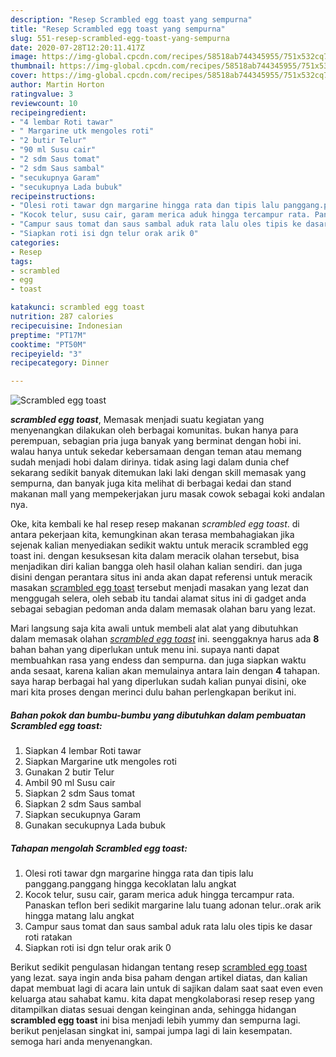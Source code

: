```yaml
---
description: "Resep Scrambled egg toast yang sempurna"
title: "Resep Scrambled egg toast yang sempurna"
slug: 551-resep-scrambled-egg-toast-yang-sempurna
date: 2020-07-28T12:20:11.417Z
image: https://img-global.cpcdn.com/recipes/58518ab744345955/751x532cq70/scrambled-egg-toast-foto-resep-utama.jpg
thumbnail: https://img-global.cpcdn.com/recipes/58518ab744345955/751x532cq70/scrambled-egg-toast-foto-resep-utama.jpg
cover: https://img-global.cpcdn.com/recipes/58518ab744345955/751x532cq70/scrambled-egg-toast-foto-resep-utama.jpg
author: Martin Horton
ratingvalue: 3
reviewcount: 10
recipeingredient:
- "4 lembar Roti tawar"
- " Margarine utk mengoles roti"
- "2 butir Telur"
- "90 ml Susu cair"
- "2 sdm Saus tomat"
- "2 sdm Saus sambal"
- "secukupnya Garam"
- "secukupnya Lada bubuk"
recipeinstructions:
- "Olesi roti tawar dgn margarine hingga rata dan tipis lalu panggang.panggang hingga kecoklatan lalu angkat"
- "Kocok telur, susu cair, garam merica aduk hingga tercampur rata. Panaskan teflon beri sedikit margarine lalu tuang adonan telur..orak arik hingga matang lalu angkat"
- "Campur saus tomat dan saus sambal aduk rata lalu oles tipis ke dasar roti ratakan"
- "Siapkan roti isi dgn telur orak arik 0"
categories:
- Resep
tags:
- scrambled
- egg
- toast

katakunci: scrambled egg toast 
nutrition: 287 calories
recipecuisine: Indonesian
preptime: "PT17M"
cooktime: "PT50M"
recipeyield: "3"
recipecategory: Dinner

---
```



![Scrambled egg toast](https://img-global.cpcdn.com/recipes/58518ab744345955/751x532cq70/scrambled-egg-toast-foto-resep-utama.jpg)

<b><i>scrambled egg toast</i></b>, Memasak menjadi suatu kegiatan yang menyenangkan dilakukan oleh berbagai komunitas. bukan hanya para perempuan, sebagian pria juga banyak yang berminat dengan hobi ini. walau hanya untuk sekedar kebersamaan dengan teman atau memang sudah menjadi hobi dalam dirinya. tidak asing lagi dalam dunia chef sekarang sedikit banyak ditemukan laki laki dengan skill memasak yang sempurna, dan banyak juga kita melihat di berbagai kedai dan stand makanan mall yang mempekerjakan juru masak cowok sebagai koki andalan nya.



Oke, kita kembali ke hal resep resep makanan <i>scrambled egg toast</i>. di antara pekerjaan kita, kemungkinan akan terasa membahagiakan jika sejenak kalian menyediakan sedikit waktu untuk meracik scrambled egg toast ini. dengan kesuksesan kita dalam meracik olahan tersebut, bisa menjadikan diri kalian bangga oleh hasil olahan kalian sendiri. dan juga disini dengan perantara situs ini anda akan dapat referensi untuk meracik masakan <u>scrambled egg toast</u> tersebut menjadi masakan yang lezat dan menggugah selera, oleh sebab itu tandai alamat situs ini di gadget anda sebagai sebagian pedoman anda dalam memasak olahan baru yang lezat.


Mari langsung saja kita awali untuk membeli alat alat yang dibutuhkan dalam memasak olahan <u><i>scrambled egg toast</i></u> ini. seenggaknya harus ada <b>8</b> bahan bahan yang diperlukan untuk menu ini. supaya nanti dapat membuahkan rasa yang endess dan sempurna. dan juga siapkan waktu anda sesaat, karena kalian akan memulainya antara lain dengan <b>4</b> tahapan. saya harap berbagai hal yang diperlukan sudah kalian punyai disini, oke mari kita proses dengan merinci dulu bahan perlengkapan berikut ini.

<!--inarticleads1-->

##### Bahan pokok dan bumbu-bumbu yang dibutuhkan dalam pembuatan Scrambled egg toast:

1. Siapkan 4 lembar Roti tawar
1. Siapkan  Margarine utk mengoles roti
1. Gunakan 2 butir Telur
1. Ambil 90 ml Susu cair
1. Siapkan 2 sdm Saus tomat
1. Siapkan 2 sdm Saus sambal
1. Siapkan secukupnya Garam
1. Gunakan secukupnya Lada bubuk




<!--inarticleads2-->

##### Tahapan mengolah Scrambled egg toast:

1. Olesi roti tawar dgn margarine hingga rata dan tipis lalu panggang.panggang hingga kecoklatan lalu angkat
1. Kocok telur, susu cair, garam merica aduk hingga tercampur rata. Panaskan teflon beri sedikit margarine lalu tuang adonan telur..orak arik hingga matang lalu angkat
1. Campur saus tomat dan saus sambal aduk rata lalu oles tipis ke dasar roti ratakan
1. Siapkan roti isi dgn telur orak arik 0




Berikut sedikit pengulasan hidangan tentang resep <u>scrambled egg toast</u> yang lezat. saya ingin anda bisa paham dengan artikel diatas, dan kalian dapat membuat lagi di acara lain untuk di sajikan dalam saat saat even even keluarga atau sahabat kamu. kita dapat mengkolaborasi resep resep yang ditampilkan diatas sesuai dengan keinginan anda, sehingga hidangan <b>scrambled egg toast</b> ini bisa menjadi lebih yummy dan sempurna lagi. berikut penjelasan singkat ini, sampai jumpa lagi di lain kesempatan. semoga hari anda menyenangkan.
